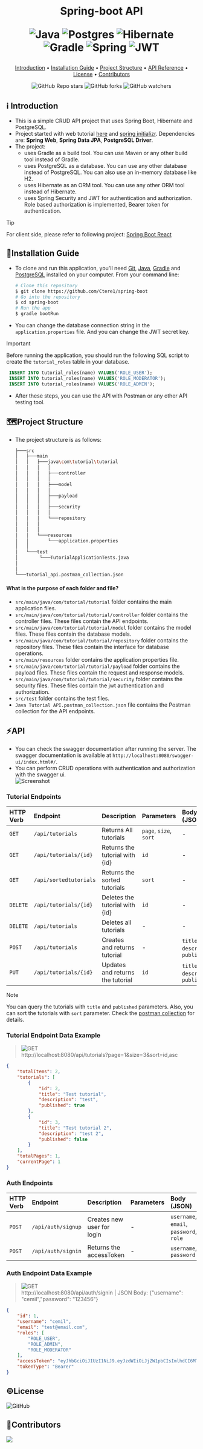 <h1 align="center">
  Spring-boot API  
  
   
  ![Java](https://img.shields.io/badge/java-%23ED8B00.svg?style=for-the-badge&logo=openjdk&logoColor=white)
  ![Postgres](https://img.shields.io/badge/postgres-%23316192.svg?style=for-the-badge&logo=postgresql&logoColor=white)
  ![Hibernate](https://img.shields.io/badge/Hibernate-59666C?style=for-the-badge&logo=Hibernate&logoColor=white) <br>
  ![Gradle](https://img.shields.io/badge/Gradle-02303A.svg?style=for-the-badge&logo=Gradle&logoColor=white) 
  ![Spring](https://img.shields.io/badge/spring-%236DB33F.svg?style=for-the-badge&logo=spring&logoColor=white)
  ![JWT](https://img.shields.io/badge/JWT-black?style=for-the-badge&logo=JSON%20web%20tokens)
  <br>
</h1>

<p align="center">
  <a href="#ℹ%EF%B8%8F-introduction">Introduction</a> •
  <a href="#installation-guide">Installation Guide</a> •
  <a href="#%EF%B8%8Fproject-structure">Project Structure</a> •
  <a href="#api">API Reference</a> •
  <a href="#license">License</a> •
  <a href="#contributors">Contributors</a> 
</p>

<div align="center">

![GitHub Repo stars](https://img.shields.io/github/stars/Ctere1/spring-boot)
![GitHub forks](https://img.shields.io/github/forks/Ctere1/spring-boot)
![GitHub watchers](https://img.shields.io/github/watchers/Ctere1/spring-boot)

</div>

## ℹ️ Introduction
- This is a simple CRUD API project that uses Spring Boot, Hibernate and PostgreSQL. 
- Project started with web tutorial [here](https://bezkoder.com/spring-boot-postgresql-example/) and [spring initializr](https://start.spring.io/). Dependencies are: **Spring Web**, **Spring Data JPA**, **PostgreSQL Driver**.
- The project:
    - uses Gradle as a build tool. You can use Maven or any other build tool instead of Gradle.
    - uses PostgreSQL as a database. You can use any other database instead of PostgreSQL. You can also use an in-memory database like H2.
    - uses Hibernate as an ORM tool. You can use any other ORM tool instead of Hibernate.
    - uses Spring Security and JWT for authentication and authorization. Role based authorization is implemented, Bearer token for authentication.

> [!TIP]    
> For client side, please refer to following project: [Spring Boot React](https://github.com/Ctere1/spring-boot-react) 

## 💾Installation Guide

- To clone and run this application, you'll need [Git](https://git-scm.com), [Java](https://www.java.com/en/download/help/download_options.html), [Gradle](https://gradle.org/install/) and [PostgreSQL](https://www.postgresql.org/download/) installed on your computer.
From your command line:

    ```bash
    # Clone this repository
    $ git clone https://github.com/Ctere1/spring-boot
    # Go into the repository
    $ cd spring-boot
    # Run the app
    $ gradle bootRun
    ```

- You can change the database connection string in the `application.properties` file. And you can change the JWT secret key.
   
> [!IMPORTANT] 
> Before running the application, you should run the following SQL script to create the `tutorial_roles` table in your database.
      
   ```sql
    INSERT INTO tutorial_roles(name) VALUES('ROLE_USER');
    INSERT INTO tutorial_roles(name) VALUES('ROLE_MODERATOR');
    INSERT INTO tutorial_roles(name) VALUES('ROLE_ADMIN');
   ```

- After these steps, you can use the API with Postman or any other API testing tool.


## 🗺️Project Structure 

- The project structure is as follows:    

  ```bash
  ├───src
  │   ├───main
  │   │   ├───java\com\tutorial\tutorial
  │   │   │   │
  │   │   │   ├───controller
  │   │   │   │
  │   │   │   ├───model
  │   │   │   │   
  │   │   │   ├───payload
  │   │   │   │   
  │   │   │   ├───security
  │   │   │   │
  │   │   │   └───repository
  │   │   │
  │   │   │
  │   │   └───resources
  │   │       └───application.properties
  │   │
  │   └───test
  │        └───TutorialApplicationTests.java
  │
  │
  └───tutorial_api.postman_collection.json

  ``` 

#### What is the purpose of each folder and file?

- `src/main/java/com/tutorial/tutorial` folder contains the main application files.
- `src/main/java/com/tutorial/tutorial/controller` folder contains the controller files. These files contain the API endpoints.
- `src/main/java/com/tutorial/tutorial/model` folder contains the model files. These files contain the database models.
- `src/main/java/com/tutorial/tutorial/repository` folder contains the repository files. These files contain the interface for database operations.
- `src/main/resources` folder contains the application properties file.
- `src/main/java/com/tutorial/tutorial/payload` folder contains the payload files. These files contain the request and response models.
- `src/main/java/com/tutorial/tutorial/security` folder contains the security files. These files contain the jwt authentication and authorization.
- `src/test` folder contains the test files.
- `Java Tutorial API.postman_collection.json` file contains the Postman collection for the API endpoints.


## ⚡API

- You can check the swagger documentation after running the server. The swagger documentation is available at `http://localhost:8080/swagger-ui/index.html#/`.
- You can perform CRUD operations with authentication and authorization with the swagger ui.  
  ![Screenshot](images/ss.png)   

### **Tutorial Endpoints**

| HTTP Verb   | Endpoint                    | Description                         | Parameters              | Body (JSON)                         |
| :---------- | :-----------------------    |:----------------------------------  | :--------------------   | :--------------------------------   | 
| `GET`       | `/api/tutorials`            |  Returns All tutorials              | `page`, `size`, `sort`  | -                                   |
| `GET`       | `/api/tutorials/{id}`       |  Returns the tutorial with {id}     | `id`                    | -                                   |
| `GET`       | `/api/sortedtutorials`      |  Returns the sorted tutorials       | `sort`                  | -                                   |
| `DELETE`    | `/api/tutorials/{id}`       |  Deletes the tutorial with {id}     | `id`                    | -                                   |
| `DELETE`    | `/api/tutorials`            |  Deletes all tutorials              |  -                      | -                                   |
| `POST`      | `/api/tutorials`            |  Creates and returns tutorial       |  -                      | `title`, `description`, `published` |
| `PUT`       | `/api/tutorials/{id}`       |  Updates and returns the tutorial   | `id`                    | `title`, `description`, `published` |

> [!NOTE]  
> You can query the tutorials with `title` and `published` parameters. Also, you can sort the tutorials with `sort` parameter. Check the [postman collection](https://github.com/Ctere1/spring-boot/blob/master/Java%20Tutorial%20API.postman_collection.json) for details.


### **Tutorial Endpoint Data Example**

> ![GET](https://img.shields.io/badge/-GET-green)    
> http://localhost:8080/api/tutorials?page=1&size=3&sort=id,asc

```json
{
    "totalItems": 2,
    "tutorials": [
        {
            "id": 2,
            "title": "Test tutorial",
            "description": "test",
            "published": true
        },
        {
            "id": 3,
            "title": "Test tutorial 2",
            "description": "test 2",
            "published": false
        }
    ],
    "totalPages": 1,
    "currentPage": 1
}
```

### **Auth Endpoints**

| HTTP Verb   | Endpoint                    | Description                         | Parameters      | Body (JSON)                             |
| :---------- | :-----------------------    |:----------------------------------  | :-------------  | :-------------------------------------  | 
| `POST`      | `/api/auth/signup`          |  Creates new user for login         | -               | `username`, `email`, `password`, `role` |
| `POST`      | `/api/auth/signin`          |  Returns the accessToken            | -               | `username`, `password`                  |


### **Auth Endpoint Data Example**

> ![GET](https://img.shields.io/badge/-POST-red)    
> http://localhost:8080/api/auth/signin | JSON Body: {"username": "cemil","password": "123456"}

```json
{
    "id": 1,
    "username": "cemil",
    "email": "test@email.com",
    "roles": [
        "ROLE_USER",
        "ROLE_ADMIN",
        "ROLE_MODERATOR"
    ],
    "accessToken": "eyJhbGciOiJIUzI1NiJ9.eyJzdWIiOiJjZW1pbCIsImlhdCI6MTY5OTg5ODU3NywiZXhwIjoxNjk5OTg0OTc3fQ._tKB8Otw8Ahp0iCJrXbmHTQVw2tv8lQ2i8vn-9t79XQ",
    "tokenType": "Bearer"
}
```

## ©License
![GitHub](https://img.shields.io/github/license/Ctere1/spring-boot?style=flat-square)


## 📌Contributors

<a href="https://github.com/Ctere1/">
  <img src="https://contrib.rocks/image?repo=Ctere1/Ctere1" />
</a>

